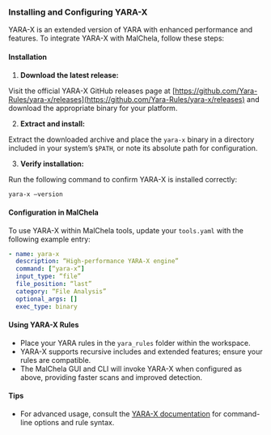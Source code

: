 ### Installing and Configuring YARA-X

YARA-X is an extended version of YARA with enhanced performance and features. To integrate YARA-X with MalChela, follow these steps:

#### Installation

1. **Download the latest release:**

Visit the official YARA-X GitHub releases page at [https://github.com/Yara-Rules/yara-x/releases](https://github.com/Yara-Rules/yara-x/releases) and download the appropriate binary for your platform.

2. **Extract and install:**

Extract the downloaded archive and place the `yara-x` binary in a directory included in your system’s `$PATH`, or note its absolute path for configuration.

3. **Verify installation:**

Run the following command to confirm YARA-X is installed correctly:

```bash
yara-x —version
```

#### Configuration in MalChela

To use YARA-X within MalChela tools, update your `tools.yaml` with the following example entry:

```yaml
- name: yara-x
  description: “High-performance YARA-X engine”
  command: [“yara-x”]
  input_type: “file”
  file_position: “last”
  category: “File Analysis”
  optional_args: []
  exec_type: binary
```

#### Using YARA-X Rules

- Place your YARA rules in the `yara_rules` folder within the workspace.
- YARA-X supports recursive includes and extended features; ensure your rules are compatible.
- The MalChela GUI and CLI will invoke YARA-X when configured as above, providing faster scans and improved detection.

#### Tips

- For advanced usage, consult the [YARA-X documentation](https://github.com/Yara-Rules/yara-x) for command-line options and rule syntax.
